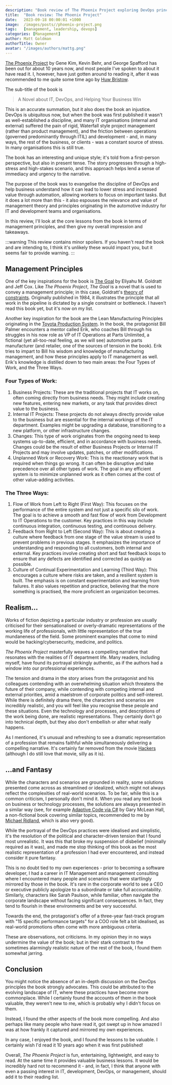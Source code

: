 ```yaml
---
description: "Book review of The Phoenix Project exploring DevOps principles and management theory applied to IT organizations, with lessons on reducing friction and increasing value delivery."
title:  "Book review: The Phoenix Project"
date:   2023-09-18 00:00:01 +1000
image:  /images/posts//phoenix-project.png
tags:   [management, leadership, devops]
categories: [Management]
author: Matt Goldman
authorTitle: Owner
avatar: "/images/authors/mattg.png"
---
```


[The Phoenix Project](https://itrevolution.com/product/the-phoenix-project/) by Gene Kim, Kevin Behr, and George Spafford has been out for about 10 years now, and most people I've spoken to about it have read it. I, however, have just gotten around to reading it, after it was recommended to me quite some time ago by [Huw Bristow](https://uk.linkedin.com/in/huwbristow).

The sub-title of the book is
> A Novel about IT, DevOps, and Helping Your Business Win

This is an accurate summation, but it also does the book an injustice. DevOps is ubiquitous now, but when the book was first published it wasn't as well-established a discipline, and many IT organisations (internal and external) suffered the pain of rigid, Waterfall style project management (rather than product management), and the friction between operations (governed predominantly through ITIL) and development - and, in many ways, the rest of the business, or clients - was a constant source of stress. In many organisations this is still true.

The book has an interesting and unique style; it's told from a first-person perspective, but also in present tense. The story progresses through a high-stress and high-stakes scenario, and this approach helps lend a sense of immediacy and urgency to the narrative.

The purpose of the book was to evangelise the discipline of DevOps and help business understand how it can lead to lower stress and increased value through automation, allowing workers to focus on important tasks. But it does a lot more than this - it also espouses the relevance and value of management theory and principles originating in the automotive industry for IT and development teams and organisations.

In this review, I'll look at the core lessons from the book in terms of management principles, and then give my overall impression and takeaways.

:::warning
This review contains minor spoilers. If you haven't read the book and are intending to, I think it's unlikely these would impact you, but it seems fair to provide warning.
:::

## Management Principles

One of the key inspirations for the book is [The Goal](https://northriverpress.com/the-goal-30th-anniversary-edition/) by Eliyahu M. Goldratt and Jeff Cox. Like _The Phoenix Project_, _The Goal_ is a novel that is used to convey a management principle; in this case, Goldratt's [theory of constraints](https://en.wikipedia.org/wiki/Theory_of_constraints). Originally published in 1984, it illustrates the principle that all work in the pipeline is dictated by a single constraint or bottleneck. I haven't read this book yet, but it's now on my list.

Another key inspiration for the book are the Lean Manufacturing Principles originating in the [Toyota Production System](https://en.wikipedia.org/wiki/Toyota_Production_System). In the book, the protagonist Bill Palmer encounters a mentor called Erik, who coaches Bill through his struggles in his now role as VP of IT Operations at Parts Unlimited, a fictional (yet all-too-real feeling, as we will see) automotive parts manufacturer (and retailer, one of the sources of tension in the book). Erik tries to impart to Bill his wisdom and knowledge of manufacturing management, and how these principles apply to IT management as well. Erik's knowledge is distilled down to two main areas: the Four Types of Work, and the Three Ways.

### Four Types of Work:

1. Business Projects: These are the traditional projects that IT works on, often coming directly from business needs. They might include creating new features, entering new markets, or any task that provides direct value to the business.
2. Internal IT Projects: These projects do not always directly provide value to the business but are essential for the internal workings of the IT department. Examples might be upgrading a database, transitioning to a new platform, or other infrastructure changes.
3. Changes: This type of work originates from the ongoing need to keep systems up-to-date, efficient, and in accordance with business needs. Changes could be the result of either Business Projects or Internal IT Projects and may involve updates, patches, or other modifications.
4. Unplanned Work or Recovery Work: This is the reactionary work that is required when things go wrong. It can often be disruptive and take precedence over all other types of work. The goal in any efficient system is to minimize unplanned work as it often comes at the cost of other value-adding activities.

### The Three Ways:

1. Flow of Work from Left to Right (First Way): This focuses on the performance of the entire system and not just a specific silo of work. The goal is to achieve a smooth and fast flow of work from Development to IT Operations to the customer. Key practices in this way include continuous integration, continuous testing, and continuous delivery.
2. Feedback from Right to Left (Second Way): This is about creating a culture where feedback from one stage of the value stream is used to prevent problems in previous stages. It emphasizes the importance of understanding and responding to all customers, both internal and external. Key practices involve creating short and fast feedback loops to ensure that any defects are identified and corrected as quickly as possible.
3. Culture of Continual Experimentation and Learning (Third Way): This encourages a culture where risks are taken, and a resilient system is built. The emphasis is on constant experimentation and learning from failures. It also values repetition and practice, believing that the more something is practised, the more proficient an organization becomes.

## Realism...

Works of fiction depicting a particular industry or profession are usually criticised for their sensationalised or overly-dramatic representations of the working life of professionals, with little representation of the true mundaneness of the field. Some prominent examples that come to mind would be hacking/cybersecurity,  medicine, and politics.

_The Phoenix Project_ masterfully weaves a compelling narrative that resonates with the realities of IT department life. Many readers, including myself, have found its portrayal strikingly authentic, as if the authors had a window into our professional experiences.

The tension and drama in the story arises from the protagonist and his colleagues contending with an overwhelming situation which threatens the future of their company, while contending with competing internal and external priorities, amid a maelstrom of corporate politics and self-interest. While there is definitely drama there, the characters and scenarios are incredibly realistic, and you will feel like you recognise these people and these situations. Even the technology and processes, and descriptions of the work being done, are realistic representations. They certainly don't go into technical depth, but they also don't embellish or alter what really happens.

As I mentioned, it's unusual and refreshing to see a dramatic representation of a profession that remains faithful while simultaneously delivering a compelling narrative. It's certainly far removed from the movie [Hackers](https://www.imdb.com/title/tt0113243/) (although I do still love that movie, silly as it is).

## ...and Fantasy

While the characters and scenarios are grounded in reality, some solutions presented come across as streamlined or idealized, which might not always reflect the complexities of real-world scenarios. To be fair, while this is a common criticism, I personally don't mind it. When you read any text book on business or technology processes, the solutions are always presented in a similar way (see, for example [Adaptive Code via C#](https://www.microsoftpressstore.com/store/adaptive-code-via-c-sharp-agile-coding-with-design-9780735683204) by Gary McLean Hall, a non-fictional book covering similar topics, recommended to me by [Michael Ridland](https://michaelridland.com/), which is also very good).

While the portrayal of the DevOps practices were idealised and simplistic, it's the resolution of the political and character-driven tension that I found most unrealistic. It was this that broke my suspension of disbelief (minimally required as it was), and made me stop thinking of this book as the most realistic representation of a profession I had ever encountered, and instead consider it pure fantasy.

This is no doubt tied to my own experiences - prior to becoming a software developer, I had a career in IT Management and management consulting where I encountered many people and scenarios that were startlingly mirrored by those in the book. It's rare in the corporate world to see a CEO or executive publicly apologize to a subordinate or take full accountability. Similarly, characters like Sarah Paulson, while familiar, often navigate the corporate landscape without facing significant consequences. In fact, they tend to flourish in these environments and be very successful.

Towards the end, the protagonist's offer of a three-year fast-track program with "15 specific performance targets" for a COO role felt a bit idealised, as real-world promotions often come with more ambiguous criteria.

These are observations, not criticisms. In my opinion they in no ways undermine the value of the book; but in their stark contrast to the sometimes alarmingly realistic nature of the rest of the book, I found them somewhat jarring.

## Conclusion

You might notice the absence of an in-depth discussion on the DevOps principles the book strongly advocates. This could be attributed to the evolving landscape of IT, where these practices have become more commonplace. While I certainly found the accounts of them in the book valuable, they weren't new to me, which is probably why I didn't focus on them.

Instead, I found the other aspects of the book more compelling. And also perhaps like many people who have read it, got swept up in how amazed I was at how frankly it captured and mirrored my own experiences.

In any case, I enjoyed the book, and I found the lessons to be valuable. I certainly wish I'd read it 10 years ago when it was first published!

Overall, _The Phoenix Project_ is fun, entertaining, lightweight, and easy to read. At the same time it provides valuable business lessons. It would be incredibly hard not to recommend it - and, in fact, I think that anyone with even a passing interest in IT, development, DevOps, or management, should add it to their reading list.
